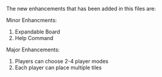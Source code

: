 The new enhancements that has been added in this files are:

Minor Enhancments:
1. Expandable Board
2. Help Command

Major Enhancements:
1. Players can choose 2-4 player modes
2. Each player can place multiple tiles